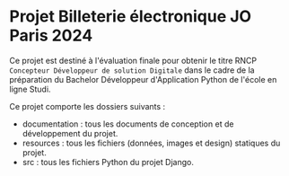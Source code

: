 # Projet Billeterie électronique JO Paris 2024

Ce projet est destiné à l'évaluation finale pour obtenir le titre RNCP `Concepteur Développeur de solution Digitale` dans le cadre de la préparation du Bachelor Développeur d'Application Python de l'école en ligne Studi.

Ce projet comporte les dossiers suivants :

- documentation : tous les documents de conception et de développement du projet.
- resources : tous les fichiers (données, images et design) statiques du projet.
- src : tous les fichiers Python du projet Django.

